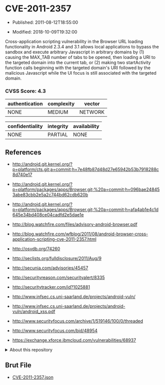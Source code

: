 # CVE-2011-2357

- Published: 2011-08-12T18:55:00

- Modified: 2018-10-09T19:32:00

Cross-application scripting vulnerability in the Browser URL loading functionality in Android 2.3.4 and 3.1 allows local applications to bypass the sandbox and execute arbitrary Javascript in arbitrary domains by (1) causing the MAX_TAB number of tabs to be opened, then loading a URI to the targeted domain into the current tab, or (2) making two startActivity function calls beginning with the targeted domain's URI followed by the malicious Javascript while the UI focus is still associated with the targeted domain.

### CVSS Score: **4.3**

| authentication | complexity | vector |
| --- | --- | --- |
| NONE | MEDIUM | NETWORK |

| confidentiality | integrity | availability |
| --- | --- | --- |
| NONE | PARTIAL | NONE |

## References

* http://android.git.kernel.org/?p=platform/cts.git;a=commit;h=7e48fb87d48d27e65942b53b7918288c8d740e17

* http://android.git.kernel.org/?p=platform/packages/apps/Browser.git;%20a=commit;h=096bae248453abe83cbb2e5a2c744bd62cdb620b

* http://android.git.kernel.org/?p=platform/packages/apps/Browser.git;%20a=commit;h=afa4ab1e4c1d645e34bd408ce04cadfd2e5dae1e

* http://blog.watchfire.com/files/advisory-android-browser.pdf

* http://blog.watchfire.com/wfblog/2011/08/android-browser-cross-application-scripting-cve-2011-2357.html

* http://osvdb.org/74260

* http://seclists.org/fulldisclosure/2011/Aug/9

* http://secunia.com/advisories/45457

* http://securityreason.com/securityalert/8335

* http://securitytracker.com/id?1025881

* http://www.infsec.cs.uni-saarland.de/projects/android-vuln/

* http://www.infsec.cs.uni-saarland.de/projects/android-vuln/android_xss.pdf

* http://www.securityfocus.com/archive/1/519146/100/0/threaded

* http://www.securityfocus.com/bid/48954

* https://exchange.xforce.ibmcloud.com/vulnerabilities/68937

<details>
<summary>About this repository</summary> 

  This repository is part of the project [Live Hack CVE](https://github.com/Live-Hack-CVE). Main website can be found [www.live-hack.org](https://www.live-hack.org) 
  
  Made by [Sn0wAlice](https://github.com/Sn0wAlice) for the people that care about security and need to have a feed of the latest CVEs. Hope you enjoy it, don't forget to star the repo and follow me on [Twitter](https://twitter.com/Sn0wAlice) and [Github](https://github.com/Sn0wAlice). And that is my [personnal website](https://www.alice-snow.me/)

  - [Home Page](https://github.com/Live-Hack-CVE)
  - [Framework](https://github.com/Live-Hack-CVE/cve-framework)
  - [CVE database](https://github.com/Live-Hack-CVE/full_database)
  - [Changelog](https://github.com/Live-Hack-CVE/Changelog)
</details>

## Brut File

* [CVE-2011-2357.json](https://raw.githubusercontent.com/Live-Hack-CVE/full_database/main/cves/2011/CVE-2011-2357.json)


